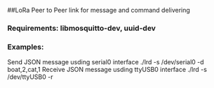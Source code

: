 ##LoRa Peer to Peer link for message and command delivering

### Requirements: libmosquitto-dev, uuid-dev

### Examples:
Send JSON message usding serial0 interface
./lrd -s /dev/serial0 -d boat,2,cat,1
Receive JSON message usding ttyUSB0 interface
./lrd -s /dev/ttyUSB0 -r
